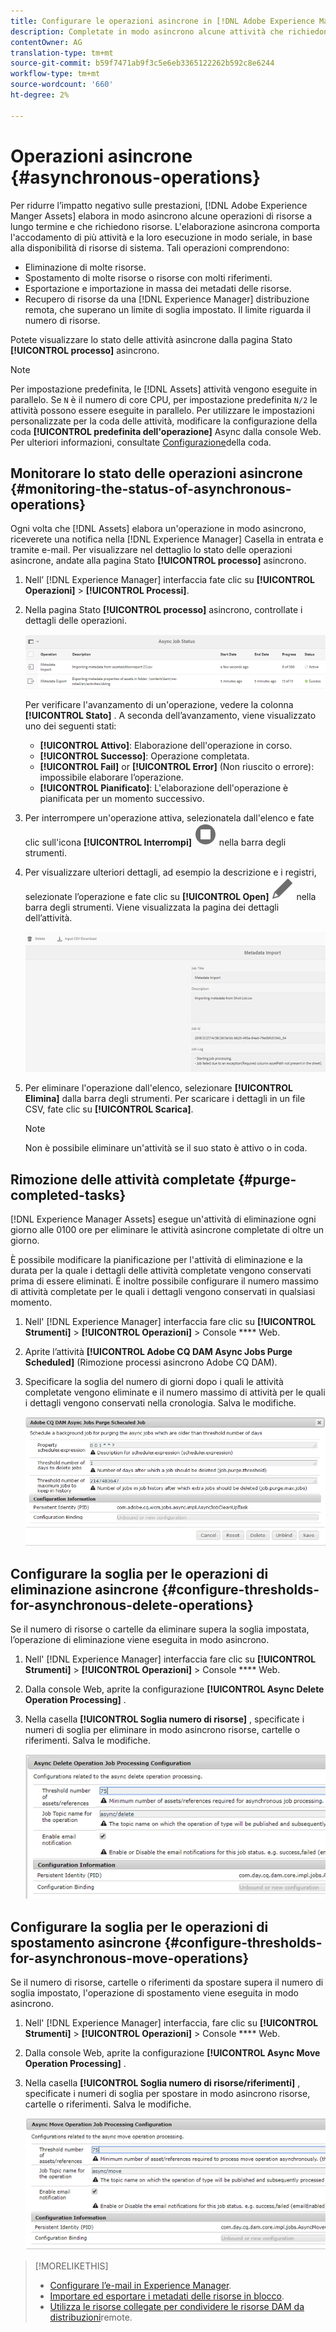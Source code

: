 ```yaml
---
title: Configurare le operazioni asincrone in [!DNL Adobe Experience Manager].
description: Completate in modo asincrono alcune attività che richiedono risorse per ottimizzare le prestazioni in [!DNL Experience Manager Assets].
contentOwner: AG
translation-type: tm+mt
source-git-commit: b59f7471ab9f3c5e6eb3365122262b592c8e6244
workflow-type: tm+mt
source-wordcount: '660'
ht-degree: 2%

---
```



# Operazioni asincrone {#asynchronous-operations}

Per ridurre l’impatto negativo sulle prestazioni, [!DNL Adobe Experience Manger Assets] elabora in modo asincrono alcune operazioni di risorse a lungo termine e che richiedono risorse. L&#39;elaborazione asincrona comporta l&#39;accodamento di più attività e la loro esecuzione in modo seriale, in base alla disponibilità di risorse di sistema. Tali operazioni comprendono:

* Eliminazione di molte risorse.
* Spostamento di molte risorse o risorse con molti riferimenti.
* Esportazione e importazione in massa dei metadati delle risorse.
* Recupero di risorse da una [!DNL Experience Manager] distribuzione remota, che superano un limite di soglia impostato. Il limite riguarda il numero di risorse.

Potete visualizzare lo stato delle attività asincrone dalla pagina Stato **[!UICONTROL processo]** asincrono.

>[!NOTE]
>
>Per impostazione predefinita, le [!DNL Assets] attività vengono eseguite in parallelo. Se `N` è il numero di core CPU, per impostazione predefinita `N/2` le attività possono essere eseguite in parallelo. Per utilizzare le impostazioni personalizzate per la coda delle attività, modificare la configurazione della coda **[!UICONTROL predefinita dell&#39;operazione]** Async dalla console Web. Per ulteriori informazioni, consultate [Configurazione](https://sling.apache.org/documentation/bundles/apache-sling-eventing-and-job-handling.html#queue-configurations)della coda.

## Monitorare lo stato delle operazioni asincrone {#monitoring-the-status-of-asynchronous-operations}

Ogni volta che [!DNL Assets] elabora un&#39;operazione in modo asincrono, riceverete una notifica nella [!DNL Experience Manager] Casella in entrata [](/help/sites-authoring/inbox.md) e tramite e-mail. Per visualizzare nel dettaglio lo stato delle operazioni asincrone, andate alla pagina Stato **[!UICONTROL processo]** asincrono.

1. Nell’ [!DNL Experience Manager] interfaccia fate clic su **[!UICONTROL Operazioni]** > **[!UICONTROL Processi]**.

1. Nella pagina Stato **[!UICONTROL processo]** asincrono, controllate i dettagli delle operazioni.

   ![Stato e dettagli delle operazioni asincrone](assets/AsyncOperation-status.png)

   Per verificare l&#39;avanzamento di un&#39;operazione, vedere la colonna **[!UICONTROL Stato]** . A seconda dell’avanzamento, viene visualizzato uno dei seguenti stati:

   * **[!UICONTROL Attivo]**: Elaborazione dell&#39;operazione in corso.
   * **[!UICONTROL Successo]**: Operazione completata.
   * **[!UICONTROL Fail]** or **[!UICONTROL Error]** (Non riuscito o errore): impossibile elaborare l’operazione.
   * **[!UICONTROL Pianificato]**: L&#39;elaborazione dell&#39;operazione è pianificata per un momento successivo.

1. Per interrompere un&#39;operazione attiva, selezionatela dall&#39;elenco e fate clic sull&#39;icona **[!UICONTROL Interrompi]** ![arresto](assets/do-not-localize/stop_icon.svg) nella barra degli strumenti.

1. Per visualizzare ulteriori dettagli, ad esempio la descrizione e i registri, selezionate l’operazione e fate clic su **[!UICONTROL Open]** ![open_icon](assets/do-not-localize/edit_icon.svg) nella barra degli strumenti. Viene visualizzata la pagina dei dettagli dell’attività.

   ![Dettagli di un’attività di importazione di metadati](assets/job_details.png)

1. Per eliminare l&#39;operazione dall&#39;elenco, selezionare **[!UICONTROL Elimina]** dalla barra degli strumenti. Per scaricare i dettagli in un file CSV, fate clic su **[!UICONTROL Scarica]**.

   >[!NOTE]
   >
   >Non è possibile eliminare un&#39;attività se il suo stato è attivo o in coda.

## Rimozione delle attività completate {#purge-completed-tasks}

[!DNL Experience Manager Assets] esegue un&#39;attività di eliminazione ogni giorno alle 0100 ore per eliminare le attività asincrone completate di oltre un giorno.

<!-- TBD: Find out from the engineering team and mention the time zone of this 1:00 am task.
-->

È possibile modificare la pianificazione per l&#39;attività di eliminazione e la durata per la quale i dettagli delle attività completate vengono conservati prima di essere eliminati. È inoltre possibile configurare il numero massimo di attività completate per le quali i dettagli vengono conservati in qualsiasi momento.

1. Nell&#39; [!DNL Experience Manager] interfaccia fare clic su **[!UICONTROL Strumenti]** > **[!UICONTROL Operazioni]** > Console **** Web.
1. Aprite l’attività **[!UICONTROL Adobe CQ DAM Async Jobs Purge Scheduled]** (Rimozione processi asincrono Adobe CQ DAM).
1. Specificare la soglia del numero di giorni dopo i quali le attività completate vengono eliminate e il numero massimo di attività per le quali i dettagli vengono conservati nella cronologia. Salva le modifiche.

   ![Configurazione per pianificare l&#39;eliminazione delle attività asincrone](assets/configmgr_purge_asyncjobs.png)

## Configurare la soglia per le operazioni di eliminazione asincrone {#configure-thresholds-for-asynchronous-delete-operations}

Se il numero di risorse o cartelle da eliminare supera la soglia impostata, l’operazione di eliminazione viene eseguita in modo asincrono.

1. Nell&#39; [!DNL Experience Manager] interfaccia fare clic su **[!UICONTROL Strumenti]** > **[!UICONTROL Operazioni]** > Console **** Web.
1. Dalla console Web, aprite la configurazione **[!UICONTROL Async Delete Operation Processing]** .
1. Nella casella **[!UICONTROL Soglia numero di risorse]** , specificate i numeri di soglia per eliminare in modo asincrono risorse, cartelle o riferimenti. Salva le modifiche.

   ![Impostare il limite di soglia per l&#39;attività di eliminazione delle risorse](assets/delete_threshold.png)

## Configurare la soglia per le operazioni di spostamento asincrone {#configure-thresholds-for-asynchronous-move-operations}

Se il numero di risorse, cartelle o riferimenti da spostare supera il numero di soglia impostato, l&#39;operazione di spostamento viene eseguita in modo asincrono.

1. Nell&#39; [!DNL Experience Manager] interfaccia, fare clic su **[!UICONTROL Strumenti]** > **[!UICONTROL Operazioni]** > Console **** Web.
1. Dalla console Web, aprite la configurazione **[!UICONTROL Async Move Operation Processing]** .
1. Nella casella **[!UICONTROL Soglia numero di risorse/riferimenti]** , specificate i numeri di soglia per spostare in modo asincrono risorse, cartelle o riferimenti. Salva le modifiche.

   ![Impostare il limite di soglia per l&#39;attività di spostamento delle risorse](assets/move_threshold.png)

>[!MORELIKETHIS]
>
>* [Configurare l’e-mail in  Experience Manager](/help/sites-administering/notification.md).
>* [Importare ed esportare i metadati delle risorse in blocco](/help/assets/metadata-import-export.md).
>* [Utilizza le risorse collegate per condividere le risorse DAM da distribuzioni](/help/assets/use-assets-across-connected-assets-instances.md)remote.

